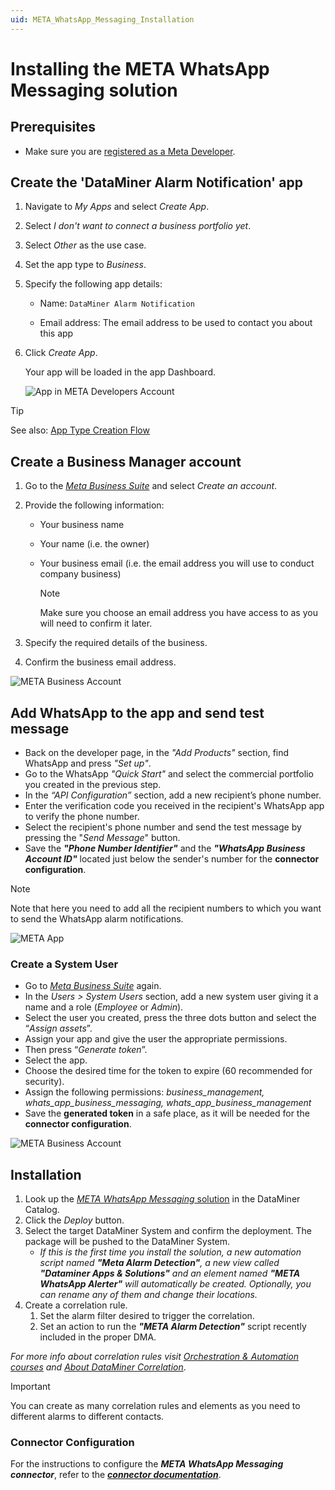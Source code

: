 ```yaml
---
uid: META_WhatsApp_Messaging_Installation
---
```


# Installing the META WhatsApp Messaging solution

## Prerequisites

- Make sure you are [registered as a Meta Developer](https://developers.facebook.com/docs/development/register).

## Create the 'DataMiner Alarm Notification' app

1. Navigate to *My Apps* and select *Create App*.

1. Select *I don't want to connect a business portfolio yet*.

1. Select *Other* as the use case.

1. Set the app type to *Business*.

1. Specify the following app details:

     - Name: `DataMiner Alarm Notification`

     - Email address: The email address to be used to contact you about this app

1. Click *Create App*.

   Your app will be loaded in the app Dashboard.

   ![App in META Developers Account](~/user-guide/images/META_WhatsApp_Messaging_MetaRegister.png)

> [!TIP]
> See also: [App Type Creation Flow](https://developers.facebook.com/docs/development/create-an-app/other-app-types)

## Create a Business Manager account

1. Go to the [*Meta Business Suite*](https://business.facebook.com/) and select *Create an account*.

1. Provide the following information:

   - Your business name

   - Your name (i.e. the owner)

   - Your business email (i.e. the email address you will use to conduct company business)

     > [!NOTE]
     > Make sure you choose an email address you have access to as you will need to confirm it later.

1. Specify the required details of the business.

1. Confirm the business email address.

![META Business Account](~/user-guide/images/META_WhatsApp_Messaging_BusinessAccount.png)

## Add WhatsApp to the app and send test message

- Back on the developer page, in the *"Add Products"* section, find WhatsApp and press *"Set up"*.
- Go to the WhatsApp *"Quick Start"* and select the commercial portfolio you created in the previous step.
- In the *“API Configuration”* section, add a new recipient’s phone number.
- Enter the verification code you received in the recipient's WhatsApp app to verify the phone number.
- Select the recipient's phone number and send the test message by pressing the "*Send Message*" button.
- Save the ***"Phone Number Identifier"*** and the ***"WhatsApp Business Account ID"*** located just below the sender's number for the **connector configuration**.

> [!NOTE]
> Note that here you need to add all the recipient numbers to which you want to send the WhatsApp alarm notifications.

![META App](~/user-guide/images/META_WhatsApp_Messaging_MetaApp.png)

### Create a System User

- Go to [*Meta Business Suite*](https://business.facebook.com/) again.
- In the *Users > System Users* section, add a new system user giving it a name and a role (*Employee* or *Admin*).
- Select the user you created, press the three dots button and select the “*Assign assets*”.
- Assign your app and give the user the appropriate permissions.
- Then press “*Generate token*”.
- Select the app.
- Choose the desired time for the token to expire (60 recommended for security).
- Assign the following permissions: *business_management, whats_app_business_messaging, whats_app_business_management*
- Save the **generated token** in a safe place, as it will be needed for the **connector configuration**.

![META Business Account](~/user-guide/images/META_WhatsApp_Messaging_UserToken.png)

## Installation

1. Look up the [*META WhatsApp Messaging* solution](https://catalog.dataminer.services/details/909de004-7a8f-43bd-b40c-824051fe3fe1) in the DataMiner Catalog.
1. Click the *Deploy* button.
1. Select the target DataMiner System and confirm the deployment. The package will be pushed to the DataMiner System.
    - *If this is the first time you install the solution, a new automation script named **"Meta Alarm Detection"**, a new view called **"Dataminer Apps & Solutions"** and an element named **"META WhatsApp Alerter"** will automatically be created. Optionally, you can rename any of them and change their locations.*
1. Create a correlation rule.
    1. Set the alarm filter desired to trigger the correlation.
    1. Set an action to run the ***"META Alarm Detection"*** script recently included in the proper DMA.

*For more info about correlation rules visit [Orchestration & Automation courses](https://community.dataminer.services/learning/courses/orchestration-automation/) and [About DataMiner Correlation](https://docs.dataminer.services/user-guide/Advanced_Modules/Correlation/About_DMS_Correlation.html)*.

> [!IMPORTANT]
> You can create as many correlation rules and elements as you need to different alarms to different contacts.

### Connector Configuration

For the instructions to configure the ***META WhatsApp Messaging connector***, refer to the [***connector documentation***](https://docs.dataminer.services/connector/doc/META_WhatsApp_Messaging.html).

